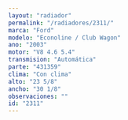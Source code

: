 ```yaml
---
layout: "radiador"
permalink: "/radiadores/2311/"
marca: "Ford"
modelo: "Econoline / Club Wagon"
ano: "2003"
motor: "V8 4.6 5.4"
transmision: "Automática"
parte: "431359"
clima: "Con clima"
alto: "23 5/8"
ancho: "30 1/8"
observaciones: ""
id: "2311"
---
```



